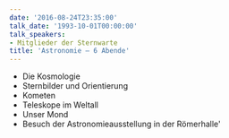 ```yaml
---
date: '2016-08-24T23:35:00'
talk_date: '1993-10-01T00:00:00'
talk_speakers:
- Mitglieder der Sternwarte
title: 'Astronomie – 6 Abende'
---
```

- Die Kosmologie
- Sternbilder und Orientierung
- Kometen
- Teleskope im Weltall
- Unser Mond
- Besuch der Astronomieausstellung in der Römerhalle'
